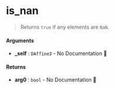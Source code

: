# is\_nan

>  Returns `true` if any elements are `NaN`.

#### Arguments

- **\_self** : `DAffine3` \- No Documentation 🚧

#### Returns

- **arg0** : `bool` \- No Documentation 🚧